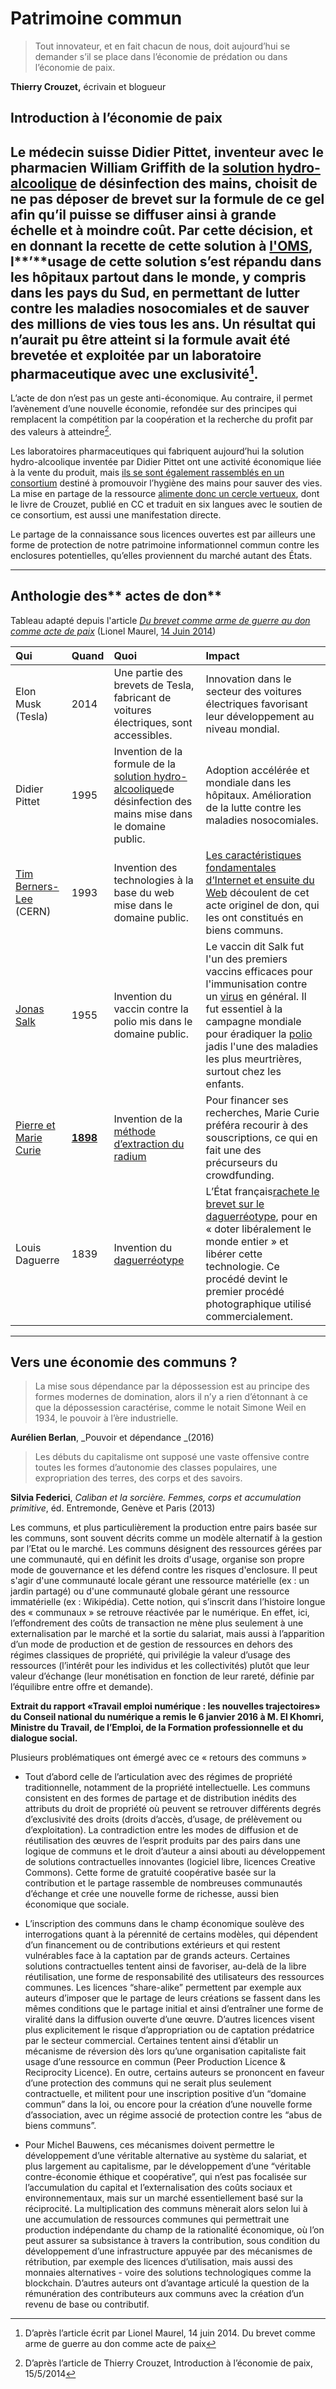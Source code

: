 # Patrimoine commun

> Tout innovateur, et en fait chacun de nous, doit aujourd’hui se demander s’il se place dans l’économie de prédation ou dans l’économie de paix.

**Thierry Crouzet,** écrivain et blogueur

## Introduction à l’économie de paix

## Le médecin suisse Didier Pittet, inventeur avec le pharmacien William Griffith de la [solution hydro-alcoolique](https://fr.wikipedia.org/wiki/Solution_hydro-alcoolique) de désinfection des mains, choisit de ne pas déposer de brevet sur la formule de ce gel afin qu’il puisse se diffuser ainsi à grande échelle et à moindre coût. Par cette décision, et en donnant la recette de cette solution à [l'OMS](https://fr.wikipedia.org/wiki/Organisation_mondiale_de_la_santé), l**’**usage de cette solution s’est répandu dans les hôpitaux partout dans le monde, y compris dans les pays du Sud, en permettant de lutter contre les maladies nosocomiales et de sauver des millions de vies tous les ans. Un résultat qui n’aurait pu être atteint si la formule avait été brevetée et exploitée par un laboratoire pharmaceutique avec une exclusivité[^1].

L’acte de don n’est pas un geste anti-économique. Au contraire, il permet l’avènement d’une nouvelle économie, refondée sur des principes qui remplacent la compétition par la coopération et la recherche du profit par des valeurs à atteindre[^2].

Les laboratoires pharmaceutiques qui fabriquent aujourd’hui la solution hydro-alcoolique inventée par Didier Pittet ont une activité économique liée à la vente du produit, mais [ils se sont également rassemblés en un consortium](http://www.who.int/gpsc/pops/en/) destiné à promouvoir l’hygiène des mains pour sauver des vies. La mise en partage de la ressource [alimente donc un cercle vertueux](http://blog.tcrouzet.com/2014/04/14/le-commonisme-implique-un-double-flux/), dont le livre de Crouzet, publié en CC et traduit en six langues avec le soutien de ce consortium, est aussi une manifestation directe.

Le partage de la connaissance sous licences ouvertes est par ailleurs une forme de protection de notre patrimoine informationnel commun contre les enclosures potentielles, qu’elles proviennent du marché autant des États.

---

## Anthologie des** actes de don**

Tableau adapté depuis l'article [_Du brevet comme arme de guerre au don comme acte de paix_](https://scinfolex.com/2014/06/14/du-brevet-comme-arme-de-guerre-au-don-comme-acte-de-paix/) \(Lionel Maurel, [14 Juin 2014](https://scinfolex.com/2014/06/14/du-brevet-comme-arme-de-guerre-au-don-comme-acte-de-paix/)\)

| **Qui** | **Quand** | **Quoi** | Impact |
| :--- | :--- | :--- | :--- |
| Elon Musk \(Tesla\) | 2014 | Une partie des brevets de Tesla, fabricant de voitures électriques, sont accessibles. | Innovation dans le secteur des voitures électriques favorisant leur développement au niveau mondial. |
| Didier Pittet | 1995 | Invention de la formule de la [solution hydro-alcoolique](https://fr.wikipedia.org/wiki/Solution_hydro-alcoolique)de désinfection des mains mise dans le domaine public. | Adoption accélérée et mondiale dans les hôpitaux. Amélioration de la lutte contre les maladies nosocomiales. |
| [Tim Berners-Lee](http://romainelubrique.org/web-domaine-public-30-avril-1993) \(CERN\) | 1993 | Invention des technologies à la base du web mise dans le domaine public. | [Les caractéristiques fondamentales d’Internet et ensuite du Web](https://scinfolex.com/2013/04/30/biens-communs-neutralite-du-reseau-et-economie-de-lattention-webinaire/) découlent de cet acte originel de don, qui les ont constitués en biens communs. |
| [Jonas Salk](http://en.wikipedia.org/wiki/Jonas_Salk) | 1955 | Invention du vaccin contre la polio mis dans le domaine public. | Le vaccin dit Salk fut l'un des premiers vaccins efficaces pour l'immunisation contre un [virus](https://fr.wikipedia.org/wiki/Virus) en général. Il fut essentiel à la campagne mondiale pour éradiquer la [polio](https://fr.wikipedia.org/wiki/Poliomyélite) jadis l'une des maladies les plus meurtrières, surtout chez les enfants. |
| [Pierre et Marie Curie](http://boingboing.net/2014/05/30/marie-curie-open-source-pione.html) | [**1898**](https://fr.wikipedia.org/wiki/1898) | Invention de la [méthode d’extraction du radium](http://boingboing.net/2014/05/30/marie-curie-open-source-pione.html) | Pour financer ses recherches, Marie Curie préféra recourir à des souscriptions, ce qui en fait une des précurseurs du crowdfunding. |
| Louis Daguerre | 1839 | Invention du [daguerréotype](http://fr.wikipedia.org/wiki/Daguerréotype#Histoire) | L’État français[rachete le brevet sur le daguerréotype](http://fr.wikipedia.org/wiki/Daguerréotype#Histoire), pour en « doter libéralement le monde entier » et libérer cette technologie. Ce procédé devint le premier procédé photographique utilisé commercialement. |

---

## **Vers une économie des communs ?**

> La mise sous dépendance par la dépossession est au principe des formes modernes de domination, alors il n’y a rien d’étonnant à ce que la dépossession caractérise, comme le notait Simone Weil en 1934, le pouvoir à l’ère industrielle.

**Aurélien Berlan**, _Pouvoir et dépendance _\(2016\)

> Les débuts du capitalisme ont supposé une vaste offensive contre toutes les formes d’autonomie des classes populaires, une expropriation des terres, des corps et des savoirs.

**Silvia Federici**, _Caliban et la sorcière. Femmes, corps et accumulation primitive_, éd. Entremonde, Genève et Paris \(2013\)

Les communs, et plus particulièrement la production entre pairs basée sur les communs, sont souvent décrits comme un modèle alternatif à la gestion par l’Etat ou le marché. Les communs désignent des ressources gérées par une communauté, qui en définit les droits d'usage, organise son propre mode de gouvernance et les défend contre les risques d'enclosure. Il peut s'agir d'une communauté locale gérant une ressource matérielle \(ex : un jardin partagé\) ou d'une communauté globale gérant une ressource immatérielle \(ex : Wikipédia\).  Cette notion, qui s’inscrit dans l’histoire longue des « communaux » se retrouve réactivée par le numérique. En effet, ici, l’effondrement des coûts de transaction ne mène plus seulement à une externalisation par le marché et la sortie du salariat, mais aussi à l’apparition d’un mode de production et de gestion de ressources en dehors des régimes classiques de propriété, qui privilégie la valeur d’usage des ressources \(l’intérêt pour les individus et les collectivités\) plutôt que leur valeur d’échange \(leur monétisation en fonction de leur rareté, définie par l’équilibre entre offre et demande\).

**Extrait du rapport «Travail emploi numérique : les nouvelles trajectoires» du Conseil national du numérique a remis le 6 janvier 2016 à M. El Khomri, Ministre du Travail, de l’Emploi, de la Formation professionnelle et du dialogue social.**

Plusieurs problématiques ont émergé avec ce « retours des communs »

* Tout d’abord celle de l’articulation avec des régimes de propriété traditionnelle, notamment de la propriété intellectuelle. Les communs consistent en des formes de partage et de distribution inédits des attributs du droit de propriété où peuvent se retrouver différents degrés d’exclusivité des droits \(droits d’accès, d’usage, de prélèvement ou d’exploitation\). La contradiction entre les modes de diffusion et de réutilisation des œuvres de l’esprit produits par des pairs dans une logique de communs et le droit d’auteur a ainsi abouti au développement de solutions contractuelles innovantes \(logiciel libre, licences Creative Commons\). Cette forme de gratuité coopérative basée sur la contribution et le partage rassemble de nombreuses communautés d’échange et crée une nouvelle forme de richesse, aussi bien économique que sociale.

* L’inscription des communs dans le champ économique soulève des interrogations quant à la pérennité de certains modèles, qui dépendent d’un financement ou de contributions extérieurs et qui restent vulnérables face à la captation par de grands acteurs. Certaines solutions contractuelles tentent ainsi de favoriser, au-delà de la libre réutilisation, une forme de responsabilité des utilisateurs des ressources communes. Les licences “share-alike” permettent par exemple aux auteurs d’imposer que le partage de leurs créations se fassent dans les mêmes conditions que le partage initial et ainsi d’entraîner une forme de viralité dans la diffusion ouverte d’une œuvre. D’autres licences visent plus explicitement le risque d’appropriation ou de captation prédatrice par le secteur commercial. Certaines tentent ainsi d’établir un mécanisme de réversion dès lors qu’une organisation capitaliste fait usage d’une ressource en commun \(Peer Production Licence & Reciprocity Licence\). En outre, certains auteurs se prononcent en faveur d’une protection des communs qui ne serait plus seulement contractuelle, et militent pour une inscription positive d’un “domaine commun” dans la loi, ou encore pour la création d’une nouvelle forme d’association, avec un régime associé de protection contre les “abus de biens communs”.

* Pour Michel Bauwens, ces mécanismes doivent permettre le développement d’une véritable alternative au système du salariat, et plus largement au capitalisme, par le développement d’une “véritable contre-économie éthique et coopérative”,  qui n’est pas focalisée sur l’accumulation du capital et l’externalisation des coûts sociaux et environnementaux, mais sur un marché essentiellement basé sur la réciprocité. La multiplication des communs mènerait alors selon lui à une accumulation de ressources communes qui permettrait une production indépendante du champ de la rationalité économique, où l’on peut assurer sa subsistance à travers la contribution, sous condition du développement d’une infrastructure appuyée par des mécanismes de rétribution, par exemple des licences d’utilisation, mais aussi des monnaies alternatives - voire des solutions technologiques comme la blockchain. D’autres auteurs ont d’avantage articulé la question de la rémunération des contributeurs aux communs avec la création d’un revenu de base ou contributif.

[^1]: D’après l’article écrit par Lionel Maurel, 14 juin 2014. Du brevet comme arme de guerre au don comme acte de paix

[^2]: D’après l’article de Thierry Crouzet, Introduction à l’économie de paix, 15/5/2014


